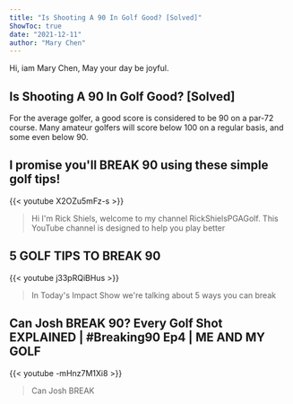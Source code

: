 ```yaml
---
title: "Is Shooting A 90 In Golf Good? [Solved]"
ShowToc: true 
date: "2021-12-11"
author: "Mary Chen" 
---
```


Hi, iam Mary Chen, May your day be joyful.
## Is Shooting A 90 In Golf Good? [Solved]
 For the average golfer, a good score is considered to be 90 on a par-72 course. Many amateur golfers will score below 100 on a regular basis, and some even below 90.

## I promise you'll BREAK 90 using these simple golf tips!
{{< youtube X2OZu5mFz-s >}}
>Hi I'm Rick Shiels, welcome to my channel RickShielsPGAGolf. This YouTube channel is designed to help you play better 

## 5 GOLF TIPS TO BREAK 90
{{< youtube j33pRQiBHus >}}
>In Today's Impact Show we're talking about 5 ways you can break 

## Can Josh BREAK 90? Every Golf Shot EXPLAINED | #Breaking90 Ep4 | ME AND MY GOLF
{{< youtube -mHnz7M1Xi8 >}}
>Can Josh BREAK 

